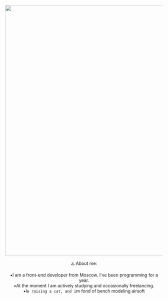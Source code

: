 <div id="header" align="center">
  <img src="https://media.giphy.com/media/Lny6Rw04nsOOc/giphy.gif" width="800"/>

  :hotsprings: About me:

  :black_small_square:I am a front-end developer from Moscow. I've been programming for a year.<br>
:black_small_square:At the moment I am actively studying and occasionally freelancing.<br>
:black_small_square:I`m raising a cat, and i`m fond of bench modeling airsoft<br>
</div>


